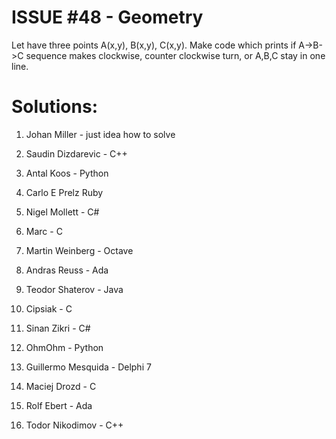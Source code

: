 ISSUE #48 - Geometry
===
Let have three points A(x,y), B(x,y), C(x,y). 
Make code which prints if A->B->C sequence makes clockwise, counter clockwise turn, or A,B,C stay in one line.

Solutions:
===

1. Johan Miller - just idea how to solve

2. Saudin Dizdarevic - C++

3. Antal Koos - Python

4. Carlo E Prelz Ruby

5. Nigel Mollett - C#

6. Marc - C

7. Martin Weinberg - Octave

8. Andras Reuss - Ada

9. Teodor Shaterov - Java

10. Cipsiak - C

11. Sinan Zikri - C#

12. OhmOhm - Python

13. Guillermo Mesquida - Delphi 7

14. Maciej Drozd - C

15. Rolf Ebert - Ada

16. Todor Nikodimov - C++